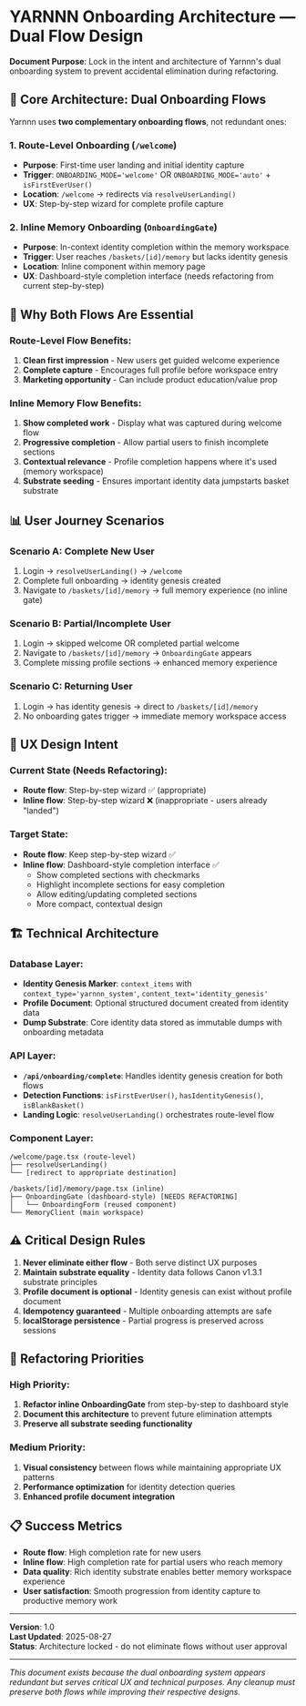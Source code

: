 # YARNNN Onboarding Architecture — Dual Flow Design

**Document Purpose**: Lock in the intent and architecture of Yarnnn's dual onboarding system to prevent accidental elimination during refactoring.

## 🎯 Core Architecture: Dual Onboarding Flows

Yarnnn uses **two complementary onboarding flows**, not redundant ones:

### 1. **Route-Level Onboarding** (`/welcome`)
- **Purpose**: First-time user landing and initial identity capture
- **Trigger**: `ONBOARDING_MODE='welcome'` OR `ONBOARDING_MODE='auto'` + `isFirstEverUser()`
- **Location**: `/welcome` → redirects via `resolveUserLanding()`
- **UX**: Step-by-step wizard for complete profile capture

### 2. **Inline Memory Onboarding** (`OnboardingGate`)
- **Purpose**: In-context identity completion within the memory workspace
- **Trigger**: User reaches `/baskets/[id]/memory` but lacks identity genesis
- **Location**: Inline component within memory page
- **UX**: Dashboard-style completion interface (needs refactoring from current step-by-step)

## 🔄 Why Both Flows Are Essential

### Route-Level Flow Benefits:
1. **Clean first impression** - New users get guided welcome experience
2. **Complete capture** - Encourages full profile before workspace entry
3. **Marketing opportunity** - Can include product education/value prop

### Inline Memory Flow Benefits:
1. **Show completed work** - Display what was captured during welcome flow
2. **Progressive completion** - Allow partial users to finish incomplete sections
3. **Contextual relevance** - Profile completion happens where it's used (memory workspace)
4. **Substrate seeding** - Ensures important identity data jumpstarts basket substrate

## 📊 User Journey Scenarios

### Scenario A: Complete New User
1. Login → `resolveUserLanding()` → `/welcome`
2. Complete full onboarding → identity genesis created
3. Navigate to `/baskets/[id]/memory` → full memory experience (no inline gate)

### Scenario B: Partial/Incomplete User  
1. Login → skipped welcome OR completed partial welcome
2. Navigate to `/baskets/[id]/memory` → `OnboardingGate` appears
3. Complete missing profile sections → enhanced memory experience

### Scenario C: Returning User
1. Login → has identity genesis → direct to `/baskets/[id]/memory`
2. No onboarding gates trigger → immediate memory workspace access

## 🎨 UX Design Intent

### Current State (Needs Refactoring):
- **Route flow**: Step-by-step wizard ✅ (appropriate)
- **Inline flow**: Step-by-step wizard ❌ (inappropriate - users already "landed")

### Target State:
- **Route flow**: Keep step-by-step wizard ✅
- **Inline flow**: Dashboard-style completion interface ✅
  - Show completed sections with checkmarks
  - Highlight incomplete sections for easy completion
  - Allow editing/updating completed sections
  - More compact, contextual design

## 🏗️ Technical Architecture

### Database Layer:
- **Identity Genesis Marker**: `context_items` with `context_type='yarnnn_system'`, `content_text='identity_genesis'`
- **Profile Document**: Optional structured document created from identity data
- **Dump Substrate**: Core identity data stored as immutable dumps with onboarding metadata

### API Layer:
- **`/api/onboarding/complete`**: Handles identity genesis creation for both flows
- **Detection Functions**: `isFirstEverUser()`, `hasIdentityGenesis()`, `isBlankBasket()`
- **Landing Logic**: `resolveUserLanding()` orchestrates route-level flow

### Component Layer:
```
/welcome/page.tsx (route-level)
├── resolveUserLanding() 
└── [redirect to appropriate destination]

/baskets/[id]/memory/page.tsx (inline)
├── OnboardingGate (dashboard-style) [NEEDS REFACTORING]
│   └── OnboardingForm (reused component)
└── MemoryClient (main workspace)
```

## ⚠️ Critical Design Rules

1. **Never eliminate either flow** - Both serve distinct UX purposes
2. **Maintain substrate equality** - Identity data follows Canon v1.3.1 substrate principles
3. **Profile document is optional** - Identity genesis can exist without profile document
4. **Idempotency guaranteed** - Multiple onboarding attempts are safe
5. **localStorage persistence** - Partial progress is preserved across sessions

## 🎯 Refactoring Priorities

### High Priority:
1. **Refactor inline OnboardingGate** from step-by-step to dashboard style
2. **Document this architecture** to prevent future elimination attempts
3. **Preserve all substrate seeding functionality**

### Medium Priority:
1. **Visual consistency** between flows while maintaining appropriate UX patterns
2. **Performance optimization** for identity detection queries
3. **Enhanced profile document integration**

## 📋 Success Metrics

- **Route flow**: High completion rate for new users
- **Inline flow**: High completion rate for partial users who reach memory
- **Data quality**: Rich identity substrate enables better memory workspace experience
- **User satisfaction**: Smooth progression from identity capture to productive memory work

---

**Version**: 1.0  
**Last Updated**: 2025-08-27  
**Status**: Architecture locked - do not eliminate flows without user approval

---

*This document exists because the dual onboarding system appears redundant but serves critical UX and technical purposes. Any cleanup must preserve both flows while improving their respective designs.*